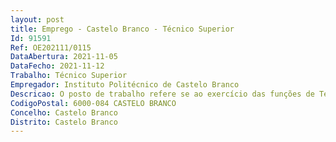 ```yaml
--- 
layout: post
title: Emprego - Castelo Branco - Técnico Superior
Id: 91591
Ref: OE202111/0115
DataAbertura: 2021-11-05
DataFecho: 2021-11-12
Trabalho: Técnico Superior
Empregador: Instituto Politécnico de Castelo Branco
Descricao: O posto de trabalho refere se ao exercício das funções de Técnico Superior, descritas no anexo à Lei Geral do Trabalho em Funções Públicas, publicada em anexo à Lei n.º 35 2014, de 20 de junho. O Técnico Superior a contratar desempenhará funções no serviço de Bibliotecas e Documentação do Instituto Politécnico de Castelo Branco e terá funções de estudo, planeamento e desenvolvimentos de metodologias e processos de trabalho de natureza técnica adequados às necessidades da organização, designadamente a) Supervisão da cadeia documental na biblioteca (desde a aquisição à disponibilização, independentemente do suporte e com recurso a práticas e métodos de indexação adequados às respetivas temáticas).b) Conhecimento de sistemas de bases de dados de publicações digitais e metodologias de pesquisa.c) Conhecimento em práticas formativas e de organização de ações de formação em recursos informacionais adequados ao utilizador.d) Gestão do serviço de e atendimento ao público e gestão de utilizadores.e) Conhecimento relativo a conservação e preservação documental, incluindo digital.f) Supervisão do pessoal afeto à biblioteca respetiva e colaboração na sua avaliação.g) Conhecimento sobre acesso aberto ao conhecimento científico e respetivos repositórios.h) Definição de objetivos paro o serviço e os colaboradores, alinhados com os objetivos da organização.
CodigoPostal: 6000-084 CASTELO BRANCO
Concelho: Castelo Branco
Distrito: Castelo Branco
--- 
```

